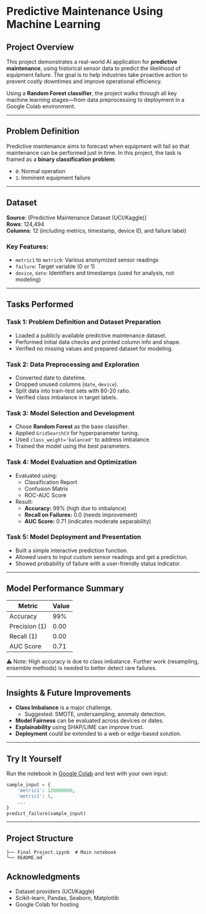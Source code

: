 # Predictive Maintenance Using Machine Learning

## Project Overview

This project demonstrates a real-world AI application for **predictive maintenance**, using historical sensor data to predict the likelihood of equipment failure. The goal is to help industries take proactive action to prevent costly downtimes and improve operational efficiency.

Using a **Random Forest classifier**, the project walks through all key machine learning stages—from data preprocessing to deployment in a Google Colab environment.

---

## Problem Definition

Predictive maintenance aims to forecast when equipment will fail so that maintenance can be performed just in time. In this project, the task is framed as a **binary classification problem**:
- `0`: Normal operation
- `1`: Imminent equipment failure

---

## Dataset

**Source**: [Predictive Maintenance Dataset (UCI/Kaggle)]  
**Rows**: 124,494  
**Columns**: 12 (including metrics, timestamp, device ID, and failure label)

### Key Features:
- `metric1` to `metric9`: Various anonymized sensor readings  
- `failure`: Target variable (0 or 1)  
- `device`, `date`: Identifiers and timestamps (used for analysis, not modeling)

---

## Tasks Performed

### Task 1: Problem Definition and Dataset Preparation
- Loaded a publicly available predictive maintenance dataset.
- Performed initial data checks and printed column info and shape.
- Verified no missing values and prepared dataset for modeling.

### Task 2: Data Preprocessing and Exploration
- Converted date to datetime.
- Dropped unused columns (`date`, `device`).
- Split data into train-test sets with 80-20 ratio.
- Verified class imbalance in target labels.

### Task 3: Model Selection and Development
- Chose **Random Forest** as the base classifier.
- Applied `GridSearchCV` for hyperparameter tuning.
- Used `class_weight='balanced'` to address imbalance.
- Trained the model using the best parameters.

### Task 4: Model Evaluation and Optimization
- Evaluated using:
  - Classification Report
  - Confusion Matrix
  - ROC-AUC Score
- Result:
  - **Accuracy:** 99% (high due to imbalance)
  - **Recall on Failures:** 0.0 (needs improvement)
  - **AUC Score:** 0.71 (indicates moderate separability)

### Task 5: Model Deployment and Presentation
- Built a simple interactive prediction function.
- Allowed users to input custom sensor readings and get a prediction.
- Showed probability of failure with a user-friendly status indicator.

---

## Model Performance Summary

| Metric         | Value      |
|----------------|------------|
| Accuracy       | 99%        |
| Precision (1)  | 0.00       |
| Recall (1)     | 0.00       |
| AUC Score      | 0.71       |

⚠️ Note: High accuracy is due to class imbalance. Further work (resampling, ensemble methods) is needed to better detect rare failures.

---

## Insights & Future Improvements

- **Class Imbalance** is a major challenge.
  - Suggested: SMOTE, undersampling, anomaly detection.
- **Model Fairness** can be evaluated across devices or dates.
- **Explainability** using SHAP/LIME can improve trust.
- **Deployment** could be extended to a web or edge-based solution.

---

## Try It Yourself

Run the notebook in [Google Colab](https://colab.research.google.com/) and test with your own input:

```python
sample_input = {
    'metric1': 120000000,
    'metric2': 5,
    ...
}
predict_failure(sample_input)
````

---

## Project Structure

```
├── Final Project.ipynb  # Main notebook
└── README.md
```

## Acknowledgments

* Dataset providers (UCI/Kaggle)
* Scikit-learn, Pandas, Seaborn, Matplotlib
* Google Colab for hosting
